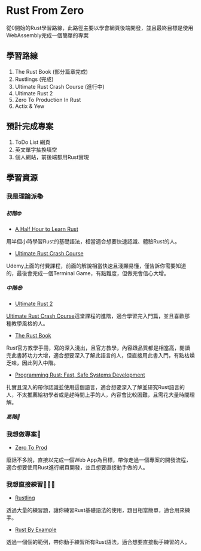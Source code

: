 # Rust From Zero

從0開始的Rust學習路線，此路徑主要以學會網頁後端開發，並且最終目標是使用WebAssembly完成一個簡單的專案

## 學習路線
1. The Rust Book (部分篇章完成)
2. Rustlings (完成)
3. Ultimate Rust Crash Course (進行中)
4. Ultimate Rust 2
4. Zero To Production In Rust
5. Actix & Yew

## 預計完成專案
1. ToDo List 網頁
2. 英文單字抽換填空
3. 個人網站，前後端都用Rust實現

## 學習資源

### 我是理論派📚

##### 初階🤓

- [A Half Hour to Learn Rust](https://fasterthanli.me/articles/a-half-hour-to-learn-rust)

用半個小時學習Rust的基礎語法，相當適合想要快速認識、體驗Rust的人。

- [Ultimate Rust Crash Course](https://www.udemy.com/course/ultimate-rust-crash-course/)

Udemy上面的付費課程，前面的解說相當快速且淺顯易懂，僅告訴你需要知道的，最後會完成一個Terminal Game，有點難度，但做完會信心大增。

##### 中階😎

- [Ultimate Rust 2](https://www.udemy.com/course/ultimate-rust-2/)

[Ultimate Rust Crash Course](https://www.udemy.com/course/ultimate-rust-crash-course/)這堂課程的進階，適合學習完入門篇，並且喜歡那種教學風格的人。

- [The Rust Book](https://doc.rust-lang.org/book/)

Rust官方教學手冊，寫的深入淺出，且官方教學，內容跟品質都是相當高，閱讀完此書將功力大增，適合想要深入了解此語言的人，但直接用此書入門，有點枯燥乏味，因此列入中階。 

- [Programming Rust: Fast, Safe Systems Development](https://a.co/d/7edJovK)

扎實且深入的帶你認識並使用這個語言，適合想要深入了解並研究Rust語言的人，不太推薦給初學者或是趕時間上手的人，內容會比較困難，且需花大量時間理解。


##### 高階🥸

### 我想做專案💪

- [Zero To Prod](https://www.zero2prod.com/index.html)

廢話不多說，直接以完成一個Web App為目標，帶你走過一個專案的開發流程，適合想要使用Rust進行網頁開發，並且想要直接動手做的人。

### 我想直接練習👩🏻‍💻

- [Rustling](https://github.com/rust-lang/rustlings)

透過大量的練習題，讓你練習Rust基礎語法的使用，題目相當簡單，適合用來練手。

- [Rust By Example](https://rustwiki.org/zh-CN/rust-by-example/index.html)

透過一個個的範例，帶你動手練習所有Rust語法，適合想要直接動手練習的人。
